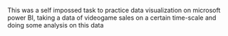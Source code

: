 This was a self impossed task to practice data visualization on microsoft power BI, taking a data of videogame sales on a certain time-scale and doing some analysis on this data
